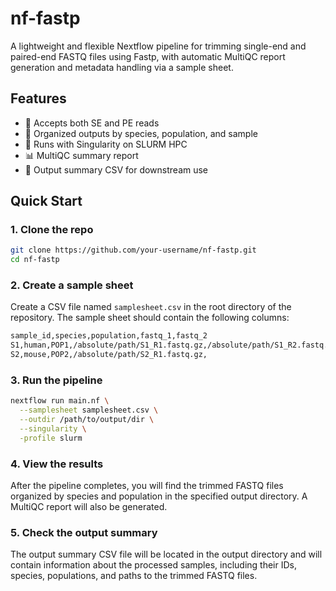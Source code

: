 # nf-fastp

A lightweight and flexible Nextflow pipeline for trimming single-end and paired-end FASTQ files using Fastp, with automatic MultiQC report generation and metadata handling via a sample sheet.

## Features

- 🧬 Accepts both SE and PE reads
- 🔗 Organized outputs by species, population, and sample
- 🚀 Runs with Singularity on SLURM HPC
- 📊 MultiQC summary report
- 📝 Output summary CSV for downstream use

## Quick Start

### 1. Clone the repo

```bash
git clone https://github.com/your-username/nf-fastp.git
cd nf-fastp
```

### 2. Create a sample sheet

Create a CSV file named `samplesheet.csv` in the root directory of the repository. The sample sheet should contain the following columns:

```bash
sample_id,species,population,fastq_1,fastq_2
S1,human,POP1,/absolute/path/S1_R1.fastq.gz,/absolute/path/S1_R2.fastq.gz
S2,mouse,POP2,/absolute/path/S2_R1.fastq.gz,
```
### 3. Run the pipeline

```bash
nextflow run main.nf \
  --samplesheet samplesheet.csv \
  --outdir /path/to/output/dir \
  --singularity \
  -profile slurm
```
### 4. View the results
After the pipeline completes, you will find the trimmed FASTQ files organized by species and population in the specified output directory. A MultiQC report will also be generated.

### 5. Check the output summary
The output summary CSV file will be located in the output directory and will contain information about the processed samples, including their IDs, species, populations, and paths to the trimmed FASTQ files.
